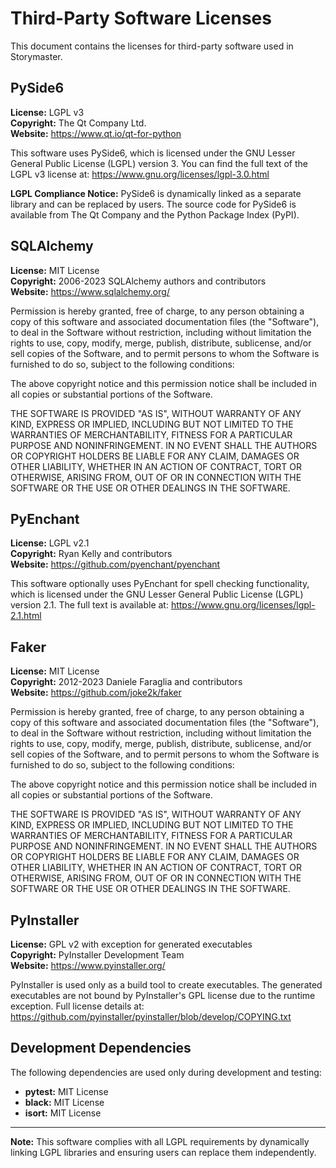 # Third-Party Software Licenses

This document contains the licenses for third-party software used in Storymaster.

## PySide6

**License:** LGPL v3  
**Copyright:** The Qt Company Ltd.  
**Website:** https://www.qt.io/qt-for-python  

This software uses PySide6, which is licensed under the GNU Lesser General Public License (LGPL) version 3. You can find the full text of the LGPL v3 license at: https://www.gnu.org/licenses/lgpl-3.0.html

**LGPL Compliance Notice:**
PySide6 is dynamically linked as a separate library and can be replaced by users. The source code for PySide6 is available from The Qt Company and the Python Package Index (PyPI).

## SQLAlchemy

**License:** MIT License  
**Copyright:** 2006-2023 SQLAlchemy authors and contributors  
**Website:** https://www.sqlalchemy.org/  

Permission is hereby granted, free of charge, to any person obtaining a copy of this software and associated documentation files (the "Software"), to deal in the Software without restriction, including without limitation the rights to use, copy, modify, merge, publish, distribute, sublicense, and/or sell copies of the Software, and to permit persons to whom the Software is furnished to do so, subject to the following conditions:

The above copyright notice and this permission notice shall be included in all copies or substantial portions of the Software.

THE SOFTWARE IS PROVIDED "AS IS", WITHOUT WARRANTY OF ANY KIND, EXPRESS OR IMPLIED, INCLUDING BUT NOT LIMITED TO THE WARRANTIES OF MERCHANTABILITY, FITNESS FOR A PARTICULAR PURPOSE AND NONINFRINGEMENT. IN NO EVENT SHALL THE AUTHORS OR COPYRIGHT HOLDERS BE LIABLE FOR ANY CLAIM, DAMAGES OR OTHER LIABILITY, WHETHER IN AN ACTION OF CONTRACT, TORT OR OTHERWISE, ARISING FROM, OUT OF OR IN CONNECTION WITH THE SOFTWARE OR THE USE OR OTHER DEALINGS IN THE SOFTWARE.

## PyEnchant

**License:** LGPL v2.1  
**Copyright:** Ryan Kelly and contributors  
**Website:** https://github.com/pyenchant/pyenchant  

This software optionally uses PyEnchant for spell checking functionality, which is licensed under the GNU Lesser General Public License (LGPL) version 2.1. The full text is available at: https://www.gnu.org/licenses/lgpl-2.1.html

## Faker

**License:** MIT License  
**Copyright:** 2012-2023 Daniele Faraglia and contributors  
**Website:** https://github.com/joke2k/faker  

Permission is hereby granted, free of charge, to any person obtaining a copy of this software and associated documentation files (the "Software"), to deal in the Software without restriction, including without limitation the rights to use, copy, modify, merge, publish, distribute, sublicense, and/or sell copies of the Software, and to permit persons to whom the Software is furnished to do so, subject to the following conditions:

The above copyright notice and this permission notice shall be included in all copies or substantial portions of the Software.

THE SOFTWARE IS PROVIDED "AS IS", WITHOUT WARRANTY OF ANY KIND, EXPRESS OR IMPLIED, INCLUDING BUT NOT LIMITED TO THE WARRANTIES OF MERCHANTABILITY, FITNESS FOR A PARTICULAR PURPOSE AND NONINFRINGEMENT. IN NO EVENT SHALL THE AUTHORS OR COPYRIGHT HOLDERS BE LIABLE FOR ANY CLAIM, DAMAGES OR OTHER LIABILITY, WHETHER IN AN ACTION OF CONTRACT, TORT OR OTHERWISE, ARISING FROM, OUT OF OR IN CONNECTION WITH THE SOFTWARE OR THE USE OR OTHER DEALINGS IN THE SOFTWARE.

## PyInstaller

**License:** GPL v2 with exception for generated executables  
**Copyright:** PyInstaller Development Team  
**Website:** https://www.pyinstaller.org/  

PyInstaller is used only as a build tool to create executables. The generated executables are not bound by PyInstaller's GPL license due to the runtime exception. Full license details at: https://github.com/pyinstaller/pyinstaller/blob/develop/COPYING.txt

## Development Dependencies

The following dependencies are used only during development and testing:

- **pytest:** MIT License
- **black:** MIT License  
- **isort:** MIT License

---

**Note:** This software complies with all LGPL requirements by dynamically linking LGPL libraries and ensuring users can replace them independently.